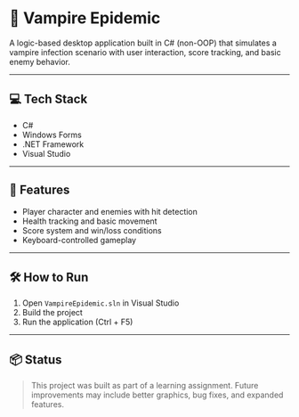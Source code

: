 # 🧛 Vampire Epidemic

A logic-based desktop application built in C# (non-OOP) that simulates a vampire infection scenario with user interaction, score tracking, and basic enemy behavior.

---

## 💻 Tech Stack
- C#
- Windows Forms
- .NET Framework
- Visual Studio

---

## 🎯 Features
- Player character and enemies with hit detection
- Health tracking and basic movement
- Score system and win/loss conditions
- Keyboard-controlled gameplay

---
<!--
## 🖼️ Screenshots
> Add screenshots in a `Screenshots/` folder and update links here

![Gameplay](Screenshots/vampire-gameplay.png)
-->



## 🛠️ How to Run
1. Open `VampireEpidemic.sln` in Visual Studio
2. Build the project
3. Run the application (Ctrl + F5)

---

## 📦 Status
> This project was built as part of a learning assignment. Future improvements may include better graphics, bug fixes, and expanded features.
